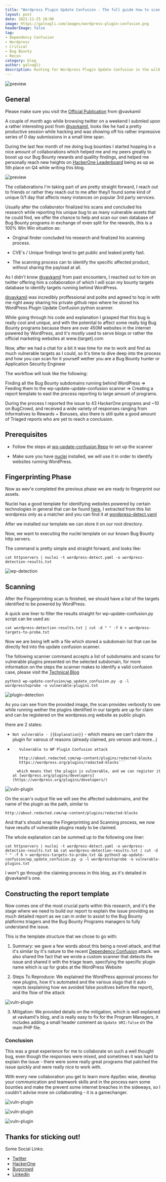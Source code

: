 ```yaml
---
title: "Wordpress Plugin Update Confusion - The full guide how to scan and mitigate the next big supply chain "
layout: post
date: 2021-11-25 18:00
image: https://galnagli.com/images/wordpress-plugin-confusion.png
headerImage: false
tag:
- Dependency Confusion
- Wordpress
- Critical
- Bug Bounty
- Recon
category: blog
author: galnagli
description: Hunting for Wordpress Plugin Update Confusion in the wild
---
```


![preview](../assets/images/Wordpress-Plugin-Update.png)

## General

Please make sure you visit the [Official Publication](https://xss.vavkamil.cz/blog/2021-11-25-wordpress-plugin-confusion-update-can-get-you-pwned.html) from @vavkamil

A couple of month ago while browsing twitter on a weekend I submled upon a rather interesting post from [@vavkamil](https://twitter.com/vavkamil/status/1447160385954533378), looks like he had a pretty productive session while hacking and was showing off his rather impressive series of 0 day submissions in a small time span.

During the last few month of me doing bug bounties I started hopping in a nice amount of collaborations which helped me and my peers greatly to boost up our Bug Bounty rewards and quallity findings, and helped me personally reach new heights on [HackerOne Leaderboard](https://hackerone.com/leaderboard) being as up as 5th place on Q4 while writing this blog.

![preview](../assets/images/5th-leaderboard.png)

The collaborations I'm taking part of are pretty straight forward, I reach out to friends or rather they reach out to me after they/I found some kind of unique 0/1 day that affects many instances on popular 3rd party services.

Usually after the collaborator finalized his scans and concluded his research while reporting his unique bug to as many vulnerable assets that he could find, we offer the chance to help and scan our own database of Bug Bounty programs in exchange of even split for the rewards, this is a 100% Win Win situation as:

* Original finder concluded his research and finalized his scanning process.

* CVE's / Unique findings tend to get public and leaked pretty fast.

* The scanning process can to identify the specific affected product, without sharing the payload at all.

As I didn't know [@vavkamil](https://twitter.com/vavkamil) from past encounters, I reached out to him on twitter offering him a collaboration of which I will scan my bounty targets database to identify targets running behind WordPress.

[@vavkamil](https://twitter.com/vavkamil) was incredibly proffessional and polite and agreed to hop in with me right away sharing his private github repo where he stored his WordPress Plugin Update Confusion python scanner.

While going through his code and explanation I grasped that this bug is really cool and unique, and with the potenital to affect some really big Bug Bounty programs because there are over 450M websites in the internet powered by WordPress, and it's mostly used to serve blogs or rather the official marketing websites at www.{target}.com

Now, after we had a chat for a bit it was time for me to work and find as much vulnerable targets as I could, so It's time to dive deep into the process and how you can scan for it yourself wether you are a Bug Bounty hunter or Application Security Engineer

The workflow will look like the following:

Finding all the Bug Bounty subdomains running behind WordPress => Feeding them to the wp-update-update-confusion scanner => Creating a report template to east the process reporting to large amount of programs.

During the process I reported the issue to 43 HackerOne programs and ~10 on BugCrowd, and received a wide variety of responses ranging from Informatives to Rewards + Bonuses, also there is still quite a good amount of Triaged reports who are yet to reach a conclusion.

## Prerequisites

* Follow the steps at [wp-update-confusion Repo](https://github.com/vavkamil/wp-update-confusion) to set up the scanner

* Make sure you have [nuclei](https://github.com/projectdiscovery/nuclei) installed, we will use it in order to identify websites running WordPress.

## Fingerprinting Phase

Now as wev'e completed the previous phase we are ready to fingerprint our assets.

Nuclei has a good template for identifying websites powered by certain technologies in general that can be found [here](https://github.com/projectdiscovery/nuclei-templates/blob/master/technologies/tech-detect.yaml), I extracted from this list wordpress only as a matcher and you can find it at [wordpress-detect.yaml](https://github.com/vavkamil/wp-update-confusion/blob/main/wordpress-detect.yaml)

After we installed our template we can store it on our root directory.

Now, we want to executing the nuclei template on our known Bug Bounty http servers.

The command is pretty simple and straight forward, and looks like:

```
cat httpservers | nuclei -t wordpress-detect.yaml -o wordpress-detection-results.txt
```

![wp-detection](../assets/images/wordpress-detection.png)


## Scanning

After the Fingerprinting scan is finished, we should have a list of the targets identified to be powered by WordPress.

A quick one liner to filter the results straight for wp-update-confusion.py script can be used as:

```
cat wordpress-detection-results.txt | cut -d " " -f 6 > wordpress-targets-to-probe.txt
```

Now we are being left with a file which stored a subdomain list that can be directly fed into the update confusion scanner.

The following scanner command accepts a list of subdomains and scans for vulnerable plugins presented on the selected subdomain, for more information on the steps the scanner makes to identify a valid confusion case, please visit the [Technical Blog](https://vavkamil.cz/2021/11/25/wordpress-plugin-confusion-update-can-get-you-pwned/)

```
python3 wp-update-confusion/wp_update_confusion.py -p -l wordpresstoprobe -o vulnerable-plugins.txt
```

![plugin-detection](../assets/images/plugin-scanner.png)

As you can see from the provided image, the scan provides verbosity to see while running wether the plugins identified in our targets are up for claim and can be registered on the wordpress.org website as public plugin.

there are 2 states:

* ```Not vulnerable - {{Explanation}}``` - which means we can't claim the plugin for vairous of reasons (already claimed, pro version and more...)

* ```Found WP plugin: redacted-blocks
	 Vulnerable to WP Plugin Confusion attack

	 http://about.redacted.com/wp-content/plugins/redacted-blocks
	 https://wordpress.org/plugins/redacted-blocks```

	which means that the plugin is vulnerable, and we can register it at [wordpress.org/plugins/developers](https://wordpress.org/plugins/developers/)

![vuln-plugin](../assets/images/vuln-plugin.png)

On the scan's output file we will see the affected subdomains, and the name of the plugin as the path, similar to

```
http://about.redacted.com/wp-content/plugins/redacted-blocks
```

And that's should wrap the Fingerprinting and Scanning process, we now have results of vulnerable plugins ready to be claimed.

The whole explanation can be summed up to the following one liner:

```
cat httpservers | nuclei -t wordpress-detect.yaml -o wordpress-detection-results.txt && cat wordpress-detection-results.txt | cut -d " " -f 6 > wordpress-targets-to-probe.txt && python3 wp-update-confusion/wp_update_confusion.py -p -l wordpresstoprobe -o vulnerable-plugins.txt
```

I won't go through the claiming process in this blog, as it's detailed in @vavkamil's one.

## Constructing the report template

Now comes one of the most crucial parts within this research, and it's the stage where we need to build our report to explain the issue providing as much detailed report as we can in order to assist to the Bug Bounty platforms triagers and the Bug Bounty Programs managers to fully understand the issue.

This is the template structure that we chose to go with:

1. Summary: we gave a few words about this being a novel attack, and that it's similar by it's nature to the recent [Dependency Confusion](https://medium.com/@alex.birsan/dependency-confusion-4a5d60fec610) attack. we also shared the fact that we wrote a custom scanner that detects the issue and shared it with the triage team, specifying the specific plugin name which is up for grabs at the WordPress Website

2. Steps To Reproduce: We explained the WordPress approval process for new plugins, how it's automated and the various slugs that it auto rejects (explaining how we avoided false positives before the report), and the flow of the attack

![vuln-plugin](../assets/images/reproduce-steps.png)

3. Mitigation: We provided details on the mitigation, which is well explained at vavkamil's blog, and is really easy to fix for the Program Managers, it includes adding a small header comment as ```Update URI:false``` on the main PHP file.

### Conclusion

This was a great experience for me to collaborate on such a well thought bug, even though the responses were mixed, and sometimes it was hard to explain the issue - there were some really great programs that patched the issue quickly and were really nice to work with.

With every new collaboration you get to learn more AppSec wise, develop your communication and teamwork skills and in the process earn some bounties and make the prevent some internet breaches in the sideways, so I couldn't advise more on collaborating - it is a gamechanger.

![vuln-plugin](../assets/images/number-of-submissions.png)

![vuln-plugin](../assets/images/bonus-wordpress-reward.png)

![vuln-plugin](../assets/images/wordpress-bugcrowd-reward.png)


## Thanks for sticking out!

Some Social Links:

* [Twitter](https://twitter.com/naglinagli)
* [HackerOne](https://hackerone.com/nagli)
* [Bugcrowd](https://bugcrowd.com/Nagli)
* [Linkedin](https://www.linkedin.com/in/galnagli)
